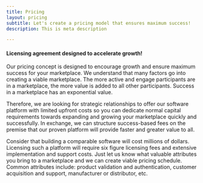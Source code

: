 ```yaml
---
title: Pricing
layout: pricing
subtitle: Let's create a pricing model that ensures maximum success!
description: This is meta description

---
```

#### Licensing agreement designed to accelerate growth!

Our pricing concept is designed to encourage growth and ensure maximum success for your marketplace. We understand that many factors go into creating a viable marketplace. The more active and engage participants are in a marketplace, the more value is added to all other participants. Success in a marketplace has an exponential value.

Therefore, we are looking for strategic relationships to offer our software platform with limited upfront costs so you can dedicate normal capital requirements towards expanding and growing your marketplace quickly and successfully. In exchange, we can structure success-based fees on the premise that our proven platform will provide faster and greater value to all.

Consider that building a comparable software will cost millions of dollars. Licensing such a platform will require six figure licensing fees and extensive implementation and support costs. Just let us know what valuable attributes you bring to a marketplace and we can create viable pricing schedule. Common attributes include: product validation and authentication, customer acquisition and support, manufacturer or distributor, etc.
